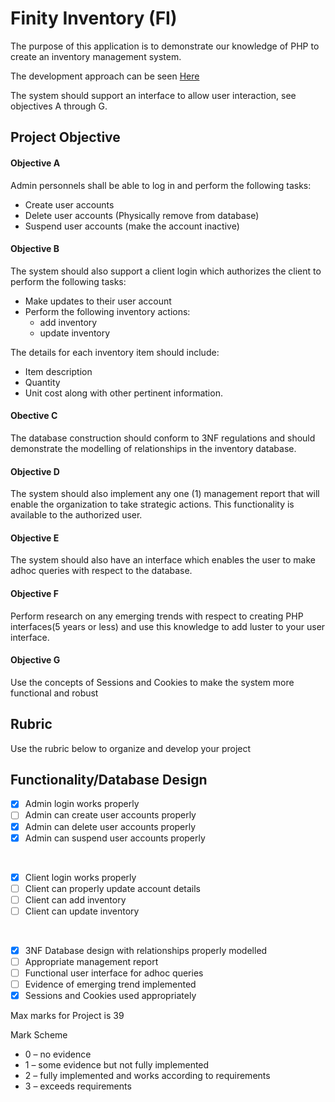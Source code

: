 # Finity Inventory (FI)

The purpose of this application is to demonstrate our knowledge of PHP to create an inventory management system. 

The development approach can be seen [Here](docs/approach.md)

The system should support an interface to allow user interaction, see objectives A through G.  

## Project Objective

#### Objective A 
Admin personnels shall be able to log in and perform the following tasks:
* Create user accounts
* Delete user accounts (Physically remove from database)
* Suspend user accounts (make the account inactive)

 #### Objective B
The system should also support a client login which authorizes the client to perform the following tasks:
* Make updates to their user account
* Perform the following inventory actions: 
    * add inventory
    * update inventory

The details for each inventory item should include:
* Item description 
* Quantity
* Unit cost along with other pertinent information.

#### Obective C
The database construction should conform to 3NF regulations and should demonstrate the modelling of relationships in the inventory database.

#### Objective D
The system should also implement any one (1) management report that will enable the organization to take strategic actions. This functionality is available to the authorized user.

#### Objective E
The system should also have an interface which enables the user to make adhoc queries with respect to the database.

#### Objective F
Perform research on any emerging trends with respect to creating PHP interfaces(5 years or less) and use this knowledge to add luster to your user interface.
#### Objective G
Use the concepts of Sessions and Cookies to make the system more functional and robust
 
## Rubric

Use the rubric below to organize and develop your project

Functionality/Database Design                                  
---
- [x] Admin login works properly                                
- [ ] Admin can create user accounts properly                   
- [x] Admin can delete user accounts properly                   
- [x] Admin can suspend user accounts properly 
<br/>

- [x] Client login works properly                              
- [ ] Client can properly update account details               
- [ ] Client can add inventory                                  
- [ ] Client can update inventory   
<br/>

- [x] 3NF Database design with relationships properly  modelled 
- [ ] Appropriate management report                             
- [ ] Functional user interface for adhoc queries               
- [ ] Evidence of emerging trend implemented                    
- [x] Sessions and Cookies used appropriately

Max marks for Project is 39                                     

Mark Scheme
* 0 – no evidence
* 1 – some evidence but not fully implemented
* 2 – fully implemented and works according to requirements
* 3 – exceeds requirements
